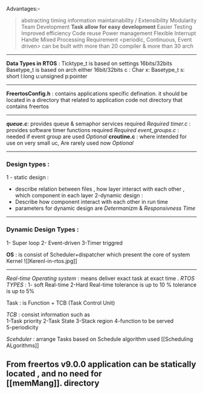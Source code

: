 
Advantages:-
>abstracting timing information 
>maintainability  / Extensibility
>Modularity
  Team Development  **Task allow for easy development**
 Easier Testing
Improved efficiency           Code reuse 
Power management            Flexible Interrupt Handle
Mixed Processing Requirement <periodic, Continuous, Event driven>
can be built with more than 20 compiler & more than 30 arch
---------------------------------------------

**Data Types in RTOS** :
Ticktype_t is based on settings 16bits/32bits
Basetype_t is based on arch either 16bit/32bits
c : Char   x: Basetype_t   s: short  l:long   u:unsigned  p:pointer 
___
**FreertosConfig.h** : 
contains applications specific defination. it should be located in a directory that related to application code not directory that contains freertos
____
***queue.c***: provides queue & semaphor services required *Required*
*timer.c* : provides software timer functions required *Required*
*event_groups.c* : needed if event group are used  *Optional*
**croutine.c** : where intended for use on very small uc, Are rarely used now *Optional*
___
### Design types : 
1 - static design : 
- describe relation between files , how layer interact with each other , which component in each layer 
2-dynamic design : 
- Describe how component interact with each other in run time
- parameters for dynamic design are *Determanizm* & *Responsivness Time*
___
### Dynamic Design Types :
1- Super loop      2- Event-driven     3-Timer triggred

**OS** : is consist of Scheduler+dispatcher which present the core of system
Kernel ![[Kerenl-in-rtos.jpg]]

___
*Real-time Operating system* : means deliver exact task at exact time . 
*RTOS TYPES* : 
1- soft Real-time                             2-Hard Real-time
tolerance is up to 10 %                     tolerance is up to 5%

Task : is Function + TCB (Task Control Unit)

*TCB* : consist information such as  
1-Task priority       2-Task State   3-Stack region   4-function to be served       
5-periodicity 

*Scehduler* : arrange Tasks based on Schedule algorithm used [[Scheduling ALgorithms]]




From freertos v9.0.0 application can be statically located , and no need for  
 [[memMang]]. directory 
----------------------------------------------------------

